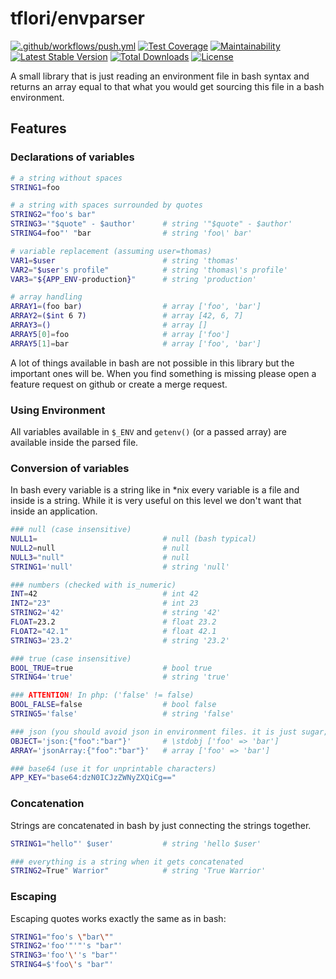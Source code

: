 # tflori/envparser

[![.github/workflows/push.yml](https://github.com/tflori/envparser/actions/workflows/push.yml/badge.svg)](https://github.com/tflori/envparser/actions/workflows/push.yml)
[![Test Coverage](https://api.codeclimate.com/v1/badges/7f1a0e438b1f9981aa59/test_coverage)](https://codeclimate.com/github/tflori/envparser/test_coverage)
[![Maintainability](https://api.codeclimate.com/v1/badges/9434ba649634cb577b87/maintainability)](https://codeclimate.com/github/tflori/envparser/maintainability)
[![Latest Stable Version](https://poser.pugx.org/tflori/envparser/v/stable.svg)](https://packagist.org/packages/tflori/envparser) 
[![Total Downloads](https://poser.pugx.org/tflori/envparser/downloads.svg)](https://packagist.org/packages/tflori/envparser) 
[![License](https://poser.pugx.org/tflori/envparser/license.svg)](https://packagist.org/packages/tflori/envparser)

A small library that is just reading an environment file in bash syntax and returns an array equal to that what you
would get sourcing this file in a bash environment.

## Features

###  Declarations of variables

```bash
# a string without spaces
STRING1=foo

# a string with spaces surrounded by quotes
STRING2="foo's bar"
STRING3='"$quote" - $author'      # string '"$quote" - $author'
STRING4=foo"' "bar                # string 'foo\' bar'

# variable replacement (assuming user=thomas)
VAR1=$user                        # string 'thomas'
VAR2="$user's profile"            # string 'thomas\'s profile'
VAR3="${APP_ENV-production}"      # string 'production'

# array handling
ARRAY1=(foo bar)                  # array ['foo', 'bar']
ARRAY2=($int 6 7)                 # array [42, 6, 7]
ARRAY3=()                         # array []
ARRAY5[0]=foo                     # array ['foo']
ARRAY5[1]=bar                     # array ['foo', 'bar']
```

A lot of things available in bash are not possible in this library but the important ones will be. When you find
something is missing please open a feature request on github or create a merge request.

### Using Environment

All variables available in `$_ENV` and `getenv()` (or a passed array) are available inside the parsed file.

### Conversion of variables

In bash every variable is a string like in *nix every variable is a file and inside is a string. While it is very useful
on this level we don't want that inside an application.

```bash
### null (case insensitive)
NULL1=                            # null (bash typical)
NULL2=null                        # null
NULL3="null"                      # null
STRING1='null'                    # string 'null'

### numbers (checked with is_numeric)
INT=42                            # int 42
INT2="23"                         # int 23
STRING2='42'                      # string '42'
FLOAT=23.2                        # float 23.2
FLOAT2="42.1"                     # float 42.1
STRING3='23.2'                    # string '23.2'

### true (case insensitive)
BOOL_TRUE=true                    # bool true
STRING4='true'                    # string 'true'

### ATTENTION! In php: ('false' != false)
BOOL_FALSE=false                  # bool false
STRING5='false'                   # string 'false'

### json (you should avoid json in environment files. it is just sugar; ext-json required)
OBJECT='json:{"foo":"bar"}'       # \stdobj ['foo' => 'bar']
ARRAY='jsonArray:{"foo":"bar"}'   # array ['foo' => 'bar']

### base64 (use it for unprintable characters)
APP_KEY="base64:dzN0ICJzZWNyZXQiCg=="
```

### Concatenation

Strings are concatenated in bash by just connecting the strings together.

```bash
STRING1="hello"' $user'           # string 'hello $user'

### everything is a string when it gets concatenated
STRING2=True" Warrior"            # string 'True Warrior'
```

### Escaping

Escaping quotes works exactly the same as in bash:

```bash
STRING1="foo's \"bar\""
STRING2='foo'"'"'s "bar"'
STRING3='foo'\''s "bar"'
STRING4=$'foo\'s "bar"'
```
